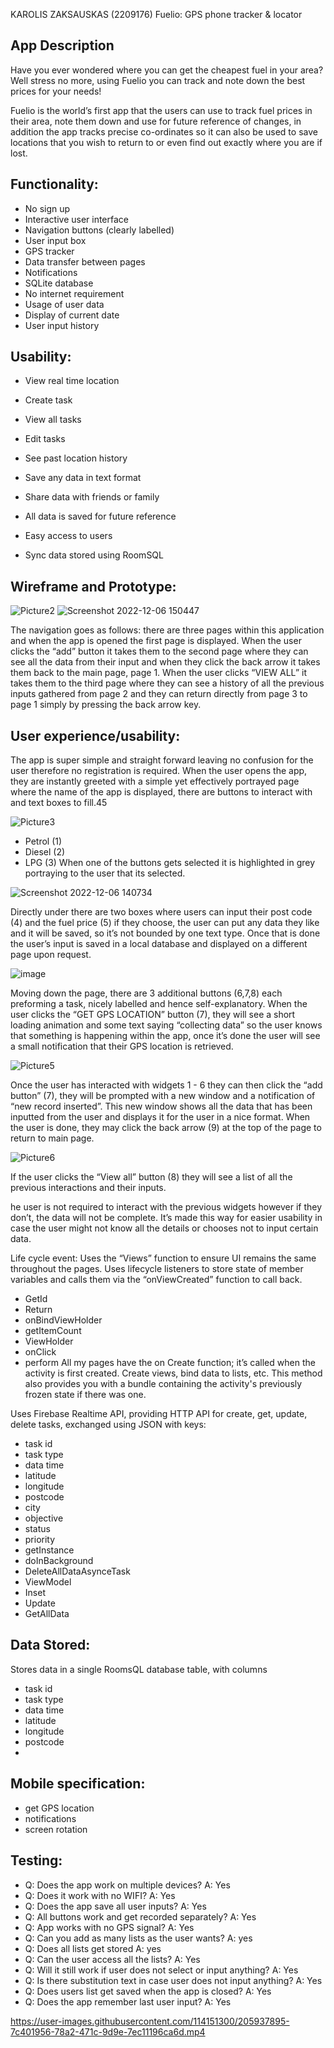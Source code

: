 KAROLIS ZAKSAUSKAS (2209176)
Fuelio: 
GPS phone tracker & locator  

## App Description
Have you ever wondered where you can get the cheapest fuel in your area? Well stress no more, using Fuelio you can track and note down the best prices for your needs!




Fuelio is the world’s first app that the users can use to track fuel prices in their area, note them down and use for future reference of changes, in addition the app tracks precise co-ordinates so it can also be used to save locations that you wish to return to or even  find out exactly where you are if lost. 

## Functionality:
-	No sign up
-	Interactive user interface 
-	Navigation buttons (clearly labelled)
-	User input box      
-	GPS tracker 
-	Data transfer between pages
-	Notifications 
-	SQLite database
-	No internet requirement 
-	Usage of user data 
-	Display of current date
-	User input history



## Usability:
-	View real time location 
-	Create task
-	View all tasks
-	Edit tasks
-	See past location history 

-	Save any data in text format 
-	Share data with friends or family 
-	All data is saved for future reference 
-	Easy access to users
-	Sync data stored using RoomSQL




## Wireframe and Prototype:
![Picture2](https://user-images.githubusercontent.com/114151300/205933291-075c9f97-8c91-45cf-9967-f877dcce516d.png)
![Screenshot 2022-12-06 150447](https://user-images.githubusercontent.com/114151300/205947974-2c9a1f02-3da4-4ce6-bd88-3dc83679060b.png)


The navigation goes as follows: there are three pages within this application and when the app is opened the first page is displayed. When the user clicks the “add” button it takes them to the second page where they can see all the data from their input and when they click the back arrow it takes them back to the main page, page 1. When the user clicks “VIEW ALL” it takes them to the third page where they can see a history of all the previous inputs gathered from page 2 and they can return directly from page 3 to page 1 simply by pressing the back arrow key.








## User experience/usability:

The app is super simple and straight forward leaving no confusion for the user therefore no registration is required. When the user opens the app, they are instantly greeted with a simple yet effectively portrayed page where the  name of the app is displayed, there are buttons to interact with and text boxes to fill.45

![Picture3](https://user-images.githubusercontent.com/114151300/205933464-2f32f929-9fe2-4107-83b8-4047ba45307f.png)

- 	Petrol (1) 
- 	Diesel (2)
- 	LPG (3)
When one of the buttons gets selected it is highlighted in grey portraying to the user that its selected. 

![Screenshot 2022-12-06 140734](https://user-images.githubusercontent.com/114151300/205933715-3ba00c94-0848-40b2-8c72-b2471c10c343.png)

Directly under there are two boxes where users can input their post code (4) and the fuel price (5) if they choose, the user can put any data they like  and it will be saved, so it’s not bounded by one text type. Once that is done the user’s input is saved in a local database and displayed on a different page upon request. 

![image](https://user-images.githubusercontent.com/114151300/205933793-453dfc7d-8dc1-45e2-9392-ef4a76ee4ed3.png)

Moving down the page, there are 3 additional buttons (6,7,8)
each preforming a task, nicely labelled and hence self-explanatory.
When the user clicks the “GET GPS LOCATION” button (7), they will see a short loading animation and some text saying “collecting data” so the user knows that something is happening within the app, once it’s done the user will see a small notification that their GPS location is retrieved.



![Picture5](https://user-images.githubusercontent.com/114151300/205934131-4d7e39a2-eb77-4f9f-a708-46209f305df7.png)


Once the user has interacted with widgets 1 - 6 they can then click the “add button” (7), they will be prompted with a new window and a notification of “new record inserted”. This new window shows all the data that has been inputted from the user and displays it for the user in a nice format. When the user is done, they may click the back arrow (9) at the top of the page to return to main page.

![Picture6](https://user-images.githubusercontent.com/114151300/205934229-7112149f-9d57-47d9-b864-aca577bbe45d.png)


 If the user clicks the “View all” button (8)  they will see a list of all the previous interactions and their inputs.

he user is not required to interact with the previous widgets however if they don’t, the data will not be complete. It’s made this way for easier usability in case the user might not know all the details or chooses not to input certain data. 

Life cycle event:
Uses the “Views” function to ensure UI remains the same throughout the pages. 
Uses lifecycle listeners to store state of member variables and calls them via the “onViewCreated” function to call back.
- GetId
-	Return
-	onBindViewHolder
-	getItemCount
-	ViewHolder
-	onClick
-	perform
All my pages have the on Create function; it’s called when the activity is first created. Create views, bind data to lists, etc. This method also provides you with a bundle containing the activity's previously frozen state if there was one. 






Uses Firebase Realtime API, providing HTTP API for create, get, update, delete tasks, exchanged using JSON with keys:
 
-	task id
-	task type
-	data time
-	latitude
-	longitude 
-	postcode
-	city
-	objective
-	status
-	priority
-	getInstance
-	doInBackground
-	DeleteAllDataAsynceTask
-	ViewModel
-	Inset
-	Update
-	GetAllData
 

## Data Stored:
 Stores data in a single RoomsQL database table, with columns
-	task id
-	task type
-	data time
-	latitude
-	longitude 
-	postcode
-	
## Mobile specification:
-	get GPS location
-	notifications
-	screen rotation

## Testing:
- Q: Does the app work on multiple devices?  A: Yes
- Q: Does it work with no WIFI?   A: Yes
- Q: Does the app save all user inputs?   A: Yes
- Q: All buttons work and get recorded separately? A: Yes
- Q: App works with no GPS signal? A: Yes
- Q: Can you add as many lists as the user wants? A: yes
- Q: Does all lists get stored A: yes
- Q: Can the user access all the lists? A: Yes 
- Q: Will it still work if user does not select or input anything? A: Yes
- Q: Is there substitution text in case user does not input anything? A: Yes 
- Q: Does users list get saved when the app is closed? A: Yes 
- Q: Does the app remember last user input? A: Yes




https://user-images.githubusercontent.com/114151300/205937895-7c401956-78a2-471c-9d9e-7ec11196ca6d.mp4


